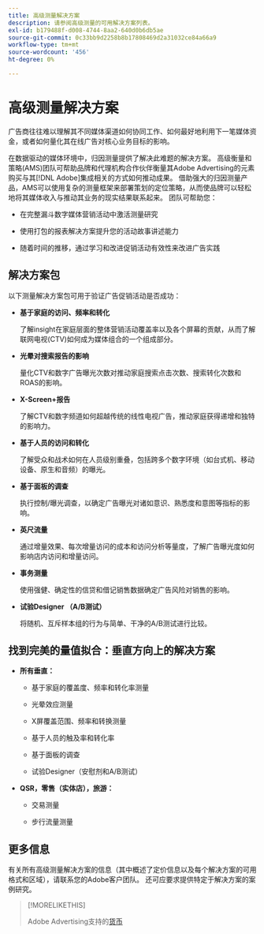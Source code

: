 ```yaml
---
title: 高级测量解决方案
description: 请参阅高级测量的可用解决方案列表。
exl-id: b179488f-d008-4744-8aa2-640d0b6db5ae
source-git-commit: 0c33bb9d2258b8b17808469d2a31032ce84a66a9
workflow-type: tm+mt
source-wordcount: '456'
ht-degree: 0%

---
```


# 高级测量解决方案

广告商往往难以理解其不同媒体渠道如何协同工作、如何最好地利用下一笔媒体资金，或者如何量化其在线广告对核心业务目标的影响。

在数据驱动的媒体环境中，归因测量提供了解决此难题的解决方案。 高级衡量和策略(AMS)团队可帮助品牌和代理机构合作伙伴衡量其Adobe Advertising的元素购买与其[!DNL Adobe]集成相关的方式如何推动成果。 借助强大的归因测量产品，AMS可以使用复杂的测量框架来部署策划的定位策略，从而使品牌可以轻松地将其媒体收入与推动其业务的现实结果联系起来。 团队可帮助您：

* 在完整漏斗数字媒体营销活动中激活测量研究

* 使用打包的报表解决方案提升您的活动故事讲述能力

* 随着时间的推移，通过学习和改进促销活动有效性来改进广告实践

## 解决方案包

以下测量解决方案包可用于验证广告促销活动是否成功：

* **基于家庭的访问、频率和转化**

  了解insight在家庭层面的整体营销活动覆盖率以及各个屏幕的贡献，从而了解联网电视(CTV)如何成为媒体组合的一个组成部分。

* **光晕对搜索报告的影响**

  量化CTV和数字广告曝光次数对推动家庭搜索点击次数、搜索转化次数和ROAS的影响。

* **X-Screen+报告**

  了解CTV和数字频道如何超越传统的线性电视广告，推动家庭获得递增和独特的影响力。

* **基于人员的访问和转化**

  了解受众和战术如何在人员级别重叠，包括跨多个数字环境（如台式机、移动设备、原生和音频）的曝光。

* **基于面板的调查**

  执行控制/曝光调查，以确定广告曝光对诸如意识、熟悉度和意图等指标的影响。

* **英尺流量**

  通过增量效果、每次增量访问的成本和访问分析等量度，了解广告曝光度如何影响店内访问和增量访问。

* **事务测量**

  使用强健、确定性的信贷和借记销售数据确定广告风险对销售的影响。

* **试验Designer （A/B测试）**

  将随机、互斥样本组的行为与简单、干净的A/B测试进行比较。

## 找到完美的量值拟合：垂直方向上的解决方案

* **所有垂直：**

   * 基于家庭的覆盖度、频率和转化率测量

   * 光晕效应测量

   * X屏覆盖范围、频率和转换测量

   * 基于人员的触及率和转化率

   * 基于面板的调查

   * 试验Designer（安慰剂和A/B测试）

* **QSR，零售（实体店），旅游：**

   * 交易测量

   * 步行流量测量

## 更多信息

有关所有高级测量解决方案的信息（其中概述了定价信息以及每个解决方案的可用格式和区域），请联系您的Adobe客户团队。 还可应要求提供特定于解决方案的案例研究。

>[!MORELIKETHIS]
>
>Adobe Advertising支持的[货币](/help/dsp/currency.md)
